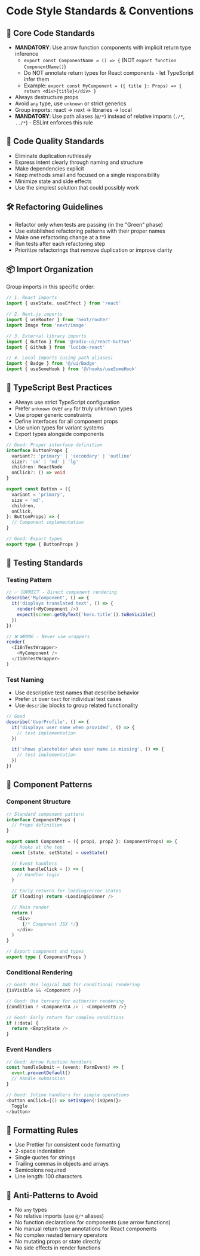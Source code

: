 # Code Style Standards & Conventions

## 📝 Core Code Standards

- **MANDATORY**: Use arrow function components with implicit return type inference
  - `export const ComponentName = () => {` (NOT `export function ComponentName()`)
  - Do NOT annotate return types for React components - let TypeScript infer them
  - Example: `export const MyComponent = ({ title }: Props) => { return <div>{title}</div> }`
- Always destructure props
- Avoid `any` type, use `unknown` or strict generics
- Group imports: react → next → libraries → local
- **MANDATORY**: Use path aliases (`@/*`) instead of relative imports (`./*`, `../*`) - ESLint enforces this rule

## 🔧 Code Quality Standards

- Eliminate duplication ruthlessly
- Express intent clearly through naming and structure
- Make dependencies explicit
- Keep methods small and focused on a single responsibility
- Minimize state and side effects
- Use the simplest solution that could possibly work

## 🛠️ Refactoring Guidelines

- Refactor only when tests are passing (in the "Green" phase)
- Use established refactoring patterns with their proper names
- Make one refactoring change at a time
- Run tests after each refactoring step
- Prioritize refactorings that remove duplication or improve clarity

## 📦 Import Organization

Group imports in this specific order:

```typescript
// 1. React imports
import { useState, useEffect } from 'react'

// 2. Next.js imports
import { useRouter } from 'next/router'
import Image from 'next/image'

// 3. External library imports
import { Button } from '@radix-ui/react-button'
import { Github } from 'lucide-react'

// 4. Local imports (using path aliases)
import { Badge } from '@/ui/Badge'
import { useSomeHook } from '@/hooks/useSomeHook'
```

## 🎯 TypeScript Best Practices

- Always use strict TypeScript configuration
- Prefer `unknown` over `any` for truly unknown types
- Use proper generic constraints
- Define interfaces for all component props
- Use union types for variant systems
- Export types alongside components

```typescript
// Good: Proper interface definition
interface ButtonProps {
  variant?: 'primary' | 'secondary' | 'outline'
  size?: 'sm' | 'md' | 'lg'
  children: ReactNode
  onClick?: () => void
}

export const Button = ({
  variant = 'primary',
  size = 'md',
  children,
  onClick,
}: ButtonProps) => {
  // Component implementation
}

// Good: Export types
export type { ButtonProps }
```

## 🧪 Testing Standards

### Testing Pattern

```typescript
// ✅ CORRECT - Direct component rendering
describe('MyComponent', () => {
  it('displays translated text', () => {
    render(<MyComponent />)
    expect(screen.getByText('hero.title')).toBeVisible()
  })
})

// ❌ WRONG - Never use wrappers
render(
  <I18nTestWrapper>
    <MyComponent />
  </I18nTestWrapper>
)
```

### Test Naming

- Use descriptive test names that describe behavior
- Prefer `it` over `test` for individual test cases
- Use `describe` blocks to group related functionality

```typescript
// Good
describe('UserProfile', () => {
  it('displays user name when provided', () => {
    // test implementation
  })

  it('shows placeholder when user name is missing', () => {
    // test implementation
  })
})
```

## 🎨 Component Patterns

### Component Structure

```typescript
// Standard component pattern
interface ComponentProps {
  // Props definition
}

export const Component = ({ prop1, prop2 }: ComponentProps) => {
  // Hooks at the top
  const [state, setState] = useState()

  // Event handlers
  const handleClick = () => {
    // Handler logic
  }

  // Early returns for loading/error states
  if (loading) return <LoadingSpinner />

  // Main render
  return (
    <div>
      {/* Component JSX */}
    </div>
  )
}

// Export component and types
export type { ComponentProps }
```

### Conditional Rendering

```typescript
// Good: Use logical AND for conditional rendering
{isVisible && <Component />}

// Good: Use ternary for either/or rendering
{condition ? <ComponentA /> : <ComponentB />}

// Good: Early return for complex conditions
if (!data) {
  return <EmptyState />
}
```

### Event Handlers

```typescript
// Good: Arrow function handlers
const handleSubmit = (event: FormEvent) => {
  event.preventDefault()
  // Handle submission
}

// Good: Inline handlers for simple operations
<button onClick={() => setIsOpen(!isOpen)}>
  Toggle
</button>
```

## 📏 Formatting Rules

- Use Prettier for consistent code formatting
- 2-space indentation
- Single quotes for strings
- Trailing commas in objects and arrays
- Semicolons required
- Line length: 100 characters

## 🚫 Anti-Patterns to Avoid

- No `any` types
- No relative imports (use `@/*` aliases)
- No function declarations for components (use arrow functions)
- No manual return type annotations for React components
- No complex nested ternary operators
- No mutating props or state directly
- No side effects in render functions
